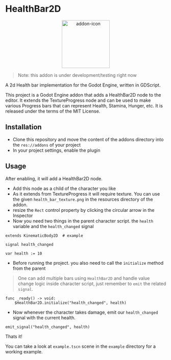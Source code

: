 # HealthBar2D

<p align="center">
  <img height="150px" src="https://user-images.githubusercontent.com/66784253/211215415-80537f1b-c3b8-42ea-90ea-bf20cdafd01e.png" alt="addon-icon"/>
</p>


> Note: this addon is under development/testing right now

A 2d Health bar implementation for the Godot Engine, written in GDScript.

This project is a Godot Engine addon that adds a HealthBar2D node to the editor. It extends the TextureProgress node and can be used to make various Progress bars that can represent Health, Stamina, Hunger, etc. It is released under the terms of the MIT License.

## Installation
- Clone this repository and move the content of the addons directory into the `res://addons` of your project
- In your project settings, enable the plugin

## Usage
After enabling, it will add a HealthBar2D node.
- Add this node as a child of the character you like
- As it extends from TextureProgress it will require texture. You can use the given `health_bar_texture.png` in the resources directory of the addon.
- resize the `Rect` control property by clicking the circular arrow in the Inspector
- Now you need two things in the parent character script. the `health` variable and the `health_changed` signal

```gdscript
extends KinematicBody2D  # example

signal health_changed

var health := 10
```
- Before running the project. you also need to call the `initialize` method from the parent

> One can add multiple bars using `HealthBar2D` and handle value change logic inside character script, just remember to `emit` the related `signal`.
```gdscript
func _ready() -> void:
	$HealthBar2D.initialize("health_changed", health)
```
- Now whenever the character takes damage, emit our `health_changed` signal with the current health.


```gdscript
emit_signal("health_changed", health)
```

Thats it!

You can take a look at `example.tscn` scene in the `example` directory for a working example.
